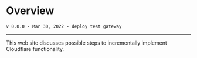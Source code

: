 # Overview

```admonish warning "Work in Progress"
v 0.0.0 - Mar 30, 2022 - deploy test gateway

```
---

This web site discusses possible steps to incrementally  implement Cloudflare functionality.